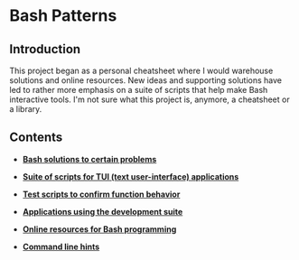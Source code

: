 # Bash Patterns

## Introduction

This project began as a personal cheatsheet where I would warehouse
solutions and online resources.  New ideas and supporting solutions have
led to rather more emphasis on a suite of scripts that help make Bash
interactive tools.  I'm not sure what this project is, anymore, a
cheatsheet or a library.

## Contents

- **[Bash solutions to certain problems][cheats]**

- **[Suite of scripts for TUI (text user-interface) applications][tui]**

- **[Test scripts to confirm function behavior][tests]**

- **[Applications using the development suite][apps]**

- **[Online resources for Bash programming][online]**

- **[Command line hints][commandline]**


[cheats]:      <README.d/cheats.md>           "Bash solutions"
[tui]:         <README.d/tui_sources.md>      "TUI sources"
[tests]:       <README.d/test_scripts.md>     "test scripts"
[apps]:        <README.d/sample_apps.md>      "sample apps"
[online]:      <README.d/online_resources.md> "online resources"
[commandline]: <README.d/command_line.md>     "command line hints"